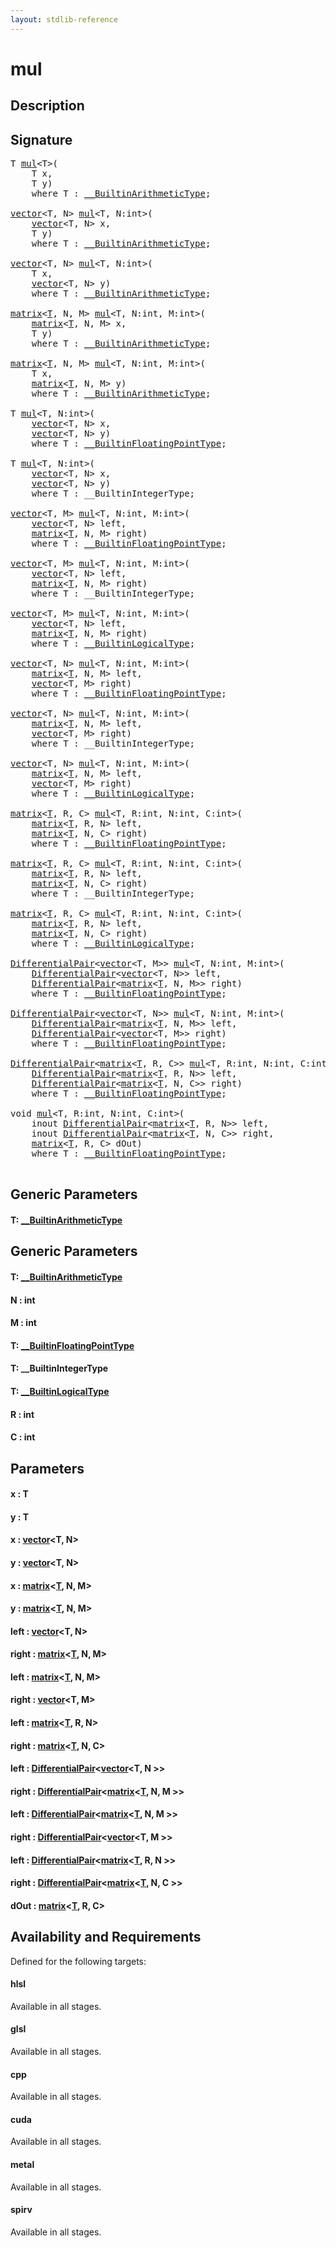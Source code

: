 ```yaml
---
layout: stdlib-reference
---
```


# mul

## Description





## Signature 

<pre>
<span class="code_type">T</span> <a href="/stdlib-reference/global-decls/mul">mul</a>&lt;<span class="code_type">T</span>&gt;(
    <span class="code_type">T</span> <span class='code_param'>x</span>,
    <span class="code_type">T</span> <span class='code_param'>y</span>)
    <span class='code_keyword'>where</span> <span class="code_type">T</span> : <a href="/stdlib-reference/interfaces/BuiltinArithmeticType/index" class="code_type">__BuiltinArithmeticType</a>;

<a href="/stdlib-reference/types/vector/index" class="code_type">vector</a>&lt;<span class="code_type">T</span>, N&gt; <a href="/stdlib-reference/global-decls/mul">mul</a>&lt;<span class="code_type">T</span>, N:<span class="code_keyword">int</span>&gt;(
    <a href="/stdlib-reference/types/vector/index" class="code_type">vector</a>&lt;<span class="code_type">T</span>, N&gt; <span class='code_param'>x</span>,
    <span class="code_type">T</span> <span class='code_param'>y</span>)
    <span class='code_keyword'>where</span> <span class="code_type">T</span> : <a href="/stdlib-reference/interfaces/BuiltinArithmeticType/index" class="code_type">__BuiltinArithmeticType</a>;

<a href="/stdlib-reference/types/vector/index" class="code_type">vector</a>&lt;<span class="code_type">T</span>, N&gt; <a href="/stdlib-reference/global-decls/mul">mul</a>&lt;<span class="code_type">T</span>, N:<span class="code_keyword">int</span>&gt;(
    <span class="code_type">T</span> <span class='code_param'>x</span>,
    <a href="/stdlib-reference/types/vector/index" class="code_type">vector</a>&lt;<span class="code_type">T</span>, N&gt; <span class='code_param'>y</span>)
    <span class='code_keyword'>where</span> <span class="code_type">T</span> : <a href="/stdlib-reference/interfaces/BuiltinArithmeticType/index" class="code_type">__BuiltinArithmeticType</a>;

<a href="/stdlib-reference/types/matrix/index" class="code_type">matrix</a>&lt;<a href="/stdlib-reference/types/matrix/T" class="code_type">T</a>, N, M&gt; <a href="/stdlib-reference/global-decls/mul">mul</a>&lt;<span class="code_type">T</span>, N:<span class="code_keyword">int</span>, M:<span class="code_keyword">int</span>&gt;(
    <a href="/stdlib-reference/types/matrix/index" class="code_type">matrix</a>&lt;<a href="/stdlib-reference/types/matrix/T" class="code_type">T</a>, N, M&gt; <span class='code_param'>x</span>,
    <span class="code_type">T</span> <span class='code_param'>y</span>)
    <span class='code_keyword'>where</span> <span class="code_type">T</span> : <a href="/stdlib-reference/interfaces/BuiltinArithmeticType/index" class="code_type">__BuiltinArithmeticType</a>;

<a href="/stdlib-reference/types/matrix/index" class="code_type">matrix</a>&lt;<a href="/stdlib-reference/types/matrix/T" class="code_type">T</a>, N, M&gt; <a href="/stdlib-reference/global-decls/mul">mul</a>&lt;<span class="code_type">T</span>, N:<span class="code_keyword">int</span>, M:<span class="code_keyword">int</span>&gt;(
    <span class="code_type">T</span> <span class='code_param'>x</span>,
    <a href="/stdlib-reference/types/matrix/index" class="code_type">matrix</a>&lt;<a href="/stdlib-reference/types/matrix/T" class="code_type">T</a>, N, M&gt; <span class='code_param'>y</span>)
    <span class='code_keyword'>where</span> <span class="code_type">T</span> : <a href="/stdlib-reference/interfaces/BuiltinArithmeticType/index" class="code_type">__BuiltinArithmeticType</a>;

<span class="code_type">T</span> <a href="/stdlib-reference/global-decls/mul">mul</a>&lt;<span class="code_type">T</span>, N:<span class="code_keyword">int</span>&gt;(
    <a href="/stdlib-reference/types/vector/index" class="code_type">vector</a>&lt;<span class="code_type">T</span>, N&gt; <span class='code_param'>x</span>,
    <a href="/stdlib-reference/types/vector/index" class="code_type">vector</a>&lt;<span class="code_type">T</span>, N&gt; <span class='code_param'>y</span>)
    <span class='code_keyword'>where</span> <span class="code_type">T</span> : <a href="/stdlib-reference/interfaces/BuiltinFloatingPointType/index" class="code_type">__BuiltinFloatingPointType</a>;

<span class="code_type">T</span> <a href="/stdlib-reference/global-decls/mul">mul</a>&lt;<span class="code_type">T</span>, N:<span class="code_keyword">int</span>&gt;(
    <a href="/stdlib-reference/types/vector/index" class="code_type">vector</a>&lt;<span class="code_type">T</span>, N&gt; <span class='code_param'>x</span>,
    <a href="/stdlib-reference/types/vector/index" class="code_type">vector</a>&lt;<span class="code_type">T</span>, N&gt; <span class='code_param'>y</span>)
    <span class='code_keyword'>where</span> <span class="code_type">T</span> : __BuiltinIntegerType;

<a href="/stdlib-reference/types/vector/index" class="code_type">vector</a>&lt;<span class="code_type">T</span>, M&gt; <a href="/stdlib-reference/global-decls/mul">mul</a>&lt;<span class="code_type">T</span>, N:<span class="code_keyword">int</span>, M:<span class="code_keyword">int</span>&gt;(
    <a href="/stdlib-reference/types/vector/index" class="code_type">vector</a>&lt;<span class="code_type">T</span>, N&gt; <span class='code_param'>left</span>,
    <a href="/stdlib-reference/types/matrix/index" class="code_type">matrix</a>&lt;<a href="/stdlib-reference/types/matrix/T" class="code_type">T</a>, N, M&gt; <span class='code_param'>right</span>)
    <span class='code_keyword'>where</span> <span class="code_type">T</span> : <a href="/stdlib-reference/interfaces/BuiltinFloatingPointType/index" class="code_type">__BuiltinFloatingPointType</a>;

<a href="/stdlib-reference/types/vector/index" class="code_type">vector</a>&lt;<span class="code_type">T</span>, M&gt; <a href="/stdlib-reference/global-decls/mul">mul</a>&lt;<span class="code_type">T</span>, N:<span class="code_keyword">int</span>, M:<span class="code_keyword">int</span>&gt;(
    <a href="/stdlib-reference/types/vector/index" class="code_type">vector</a>&lt;<span class="code_type">T</span>, N&gt; <span class='code_param'>left</span>,
    <a href="/stdlib-reference/types/matrix/index" class="code_type">matrix</a>&lt;<a href="/stdlib-reference/types/matrix/T" class="code_type">T</a>, N, M&gt; <span class='code_param'>right</span>)
    <span class='code_keyword'>where</span> <span class="code_type">T</span> : __BuiltinIntegerType;

<a href="/stdlib-reference/types/vector/index" class="code_type">vector</a>&lt;<span class="code_type">T</span>, M&gt; <a href="/stdlib-reference/global-decls/mul">mul</a>&lt;<span class="code_type">T</span>, N:<span class="code_keyword">int</span>, M:<span class="code_keyword">int</span>&gt;(
    <a href="/stdlib-reference/types/vector/index" class="code_type">vector</a>&lt;<span class="code_type">T</span>, N&gt; <span class='code_param'>left</span>,
    <a href="/stdlib-reference/types/matrix/index" class="code_type">matrix</a>&lt;<a href="/stdlib-reference/types/matrix/T" class="code_type">T</a>, N, M&gt; <span class='code_param'>right</span>)
    <span class='code_keyword'>where</span> <span class="code_type">T</span> : <a href="/stdlib-reference/interfaces/BuiltinLogicalType/index" class="code_type">__BuiltinLogicalType</a>;

<a href="/stdlib-reference/types/vector/index" class="code_type">vector</a>&lt;<span class="code_type">T</span>, N&gt; <a href="/stdlib-reference/global-decls/mul">mul</a>&lt;<span class="code_type">T</span>, N:<span class="code_keyword">int</span>, M:<span class="code_keyword">int</span>&gt;(
    <a href="/stdlib-reference/types/matrix/index" class="code_type">matrix</a>&lt;<a href="/stdlib-reference/types/matrix/T" class="code_type">T</a>, N, M&gt; <span class='code_param'>left</span>,
    <a href="/stdlib-reference/types/vector/index" class="code_type">vector</a>&lt;<span class="code_type">T</span>, M&gt; <span class='code_param'>right</span>)
    <span class='code_keyword'>where</span> <span class="code_type">T</span> : <a href="/stdlib-reference/interfaces/BuiltinFloatingPointType/index" class="code_type">__BuiltinFloatingPointType</a>;

<a href="/stdlib-reference/types/vector/index" class="code_type">vector</a>&lt;<span class="code_type">T</span>, N&gt; <a href="/stdlib-reference/global-decls/mul">mul</a>&lt;<span class="code_type">T</span>, N:<span class="code_keyword">int</span>, M:<span class="code_keyword">int</span>&gt;(
    <a href="/stdlib-reference/types/matrix/index" class="code_type">matrix</a>&lt;<a href="/stdlib-reference/types/matrix/T" class="code_type">T</a>, N, M&gt; <span class='code_param'>left</span>,
    <a href="/stdlib-reference/types/vector/index" class="code_type">vector</a>&lt;<span class="code_type">T</span>, M&gt; <span class='code_param'>right</span>)
    <span class='code_keyword'>where</span> <span class="code_type">T</span> : __BuiltinIntegerType;

<a href="/stdlib-reference/types/vector/index" class="code_type">vector</a>&lt;<span class="code_type">T</span>, N&gt; <a href="/stdlib-reference/global-decls/mul">mul</a>&lt;<span class="code_type">T</span>, N:<span class="code_keyword">int</span>, M:<span class="code_keyword">int</span>&gt;(
    <a href="/stdlib-reference/types/matrix/index" class="code_type">matrix</a>&lt;<a href="/stdlib-reference/types/matrix/T" class="code_type">T</a>, N, M&gt; <span class='code_param'>left</span>,
    <a href="/stdlib-reference/types/vector/index" class="code_type">vector</a>&lt;<span class="code_type">T</span>, M&gt; <span class='code_param'>right</span>)
    <span class='code_keyword'>where</span> <span class="code_type">T</span> : <a href="/stdlib-reference/interfaces/BuiltinLogicalType/index" class="code_type">__BuiltinLogicalType</a>;

<a href="/stdlib-reference/types/matrix/index" class="code_type">matrix</a>&lt;<a href="/stdlib-reference/types/matrix/T" class="code_type">T</a>, R, C&gt; <a href="/stdlib-reference/global-decls/mul">mul</a>&lt;<span class="code_type">T</span>, R:<span class="code_keyword">int</span>, N:<span class="code_keyword">int</span>, C:<span class="code_keyword">int</span>&gt;(
    <a href="/stdlib-reference/types/matrix/index" class="code_type">matrix</a>&lt;<a href="/stdlib-reference/types/matrix/T" class="code_type">T</a>, R, N&gt; <span class='code_param'>left</span>,
    <a href="/stdlib-reference/types/matrix/index" class="code_type">matrix</a>&lt;<a href="/stdlib-reference/types/matrix/T" class="code_type">T</a>, N, C&gt; <span class='code_param'>right</span>)
    <span class='code_keyword'>where</span> <span class="code_type">T</span> : <a href="/stdlib-reference/interfaces/BuiltinFloatingPointType/index" class="code_type">__BuiltinFloatingPointType</a>;

<a href="/stdlib-reference/types/matrix/index" class="code_type">matrix</a>&lt;<a href="/stdlib-reference/types/matrix/T" class="code_type">T</a>, R, C&gt; <a href="/stdlib-reference/global-decls/mul">mul</a>&lt;<span class="code_type">T</span>, R:<span class="code_keyword">int</span>, N:<span class="code_keyword">int</span>, C:<span class="code_keyword">int</span>&gt;(
    <a href="/stdlib-reference/types/matrix/index" class="code_type">matrix</a>&lt;<a href="/stdlib-reference/types/matrix/T" class="code_type">T</a>, R, N&gt; <span class='code_param'>left</span>,
    <a href="/stdlib-reference/types/matrix/index" class="code_type">matrix</a>&lt;<a href="/stdlib-reference/types/matrix/T" class="code_type">T</a>, N, C&gt; <span class='code_param'>right</span>)
    <span class='code_keyword'>where</span> <span class="code_type">T</span> : __BuiltinIntegerType;

<a href="/stdlib-reference/types/matrix/index" class="code_type">matrix</a>&lt;<a href="/stdlib-reference/types/matrix/T" class="code_type">T</a>, R, C&gt; <a href="/stdlib-reference/global-decls/mul">mul</a>&lt;<span class="code_type">T</span>, R:<span class="code_keyword">int</span>, N:<span class="code_keyword">int</span>, C:<span class="code_keyword">int</span>&gt;(
    <a href="/stdlib-reference/types/matrix/index" class="code_type">matrix</a>&lt;<a href="/stdlib-reference/types/matrix/T" class="code_type">T</a>, R, N&gt; <span class='code_param'>left</span>,
    <a href="/stdlib-reference/types/matrix/index" class="code_type">matrix</a>&lt;<a href="/stdlib-reference/types/matrix/T" class="code_type">T</a>, N, C&gt; <span class='code_param'>right</span>)
    <span class='code_keyword'>where</span> <span class="code_type">T</span> : <a href="/stdlib-reference/interfaces/BuiltinLogicalType/index" class="code_type">__BuiltinLogicalType</a>;

<a href="/stdlib-reference/types/DifferentialPair/index" class="code_type">DifferentialPair</a>&lt;<a href="/stdlib-reference/types/vector/index" class="code_type">vector</a>&lt;<span class="code_type">T</span>, M&gt;&gt; <a href="/stdlib-reference/global-decls/mul">mul</a>&lt;<span class="code_type">T</span>, N:<span class="code_keyword">int</span>, M:<span class="code_keyword">int</span>&gt;(
    <a href="/stdlib-reference/types/DifferentialPair/index" class="code_type">DifferentialPair</a>&lt;<a href="/stdlib-reference/types/vector/index" class="code_type">vector</a>&lt;<span class="code_type">T</span>, N&gt;&gt; <span class='code_param'>left</span>,
    <a href="/stdlib-reference/types/DifferentialPair/index" class="code_type">DifferentialPair</a>&lt;<a href="/stdlib-reference/types/matrix/index" class="code_type">matrix</a>&lt;<a href="/stdlib-reference/types/matrix/T" class="code_type">T</a>, N, M&gt;&gt; <span class='code_param'>right</span>)
    <span class='code_keyword'>where</span> <span class="code_type">T</span> : <a href="/stdlib-reference/interfaces/BuiltinFloatingPointType/index" class="code_type">__BuiltinFloatingPointType</a>;

<a href="/stdlib-reference/types/DifferentialPair/index" class="code_type">DifferentialPair</a>&lt;<a href="/stdlib-reference/types/vector/index" class="code_type">vector</a>&lt;<span class="code_type">T</span>, N&gt;&gt; <a href="/stdlib-reference/global-decls/mul">mul</a>&lt;<span class="code_type">T</span>, N:<span class="code_keyword">int</span>, M:<span class="code_keyword">int</span>&gt;(
    <a href="/stdlib-reference/types/DifferentialPair/index" class="code_type">DifferentialPair</a>&lt;<a href="/stdlib-reference/types/matrix/index" class="code_type">matrix</a>&lt;<a href="/stdlib-reference/types/matrix/T" class="code_type">T</a>, N, M&gt;&gt; <span class='code_param'>left</span>,
    <a href="/stdlib-reference/types/DifferentialPair/index" class="code_type">DifferentialPair</a>&lt;<a href="/stdlib-reference/types/vector/index" class="code_type">vector</a>&lt;<span class="code_type">T</span>, M&gt;&gt; <span class='code_param'>right</span>)
    <span class='code_keyword'>where</span> <span class="code_type">T</span> : <a href="/stdlib-reference/interfaces/BuiltinFloatingPointType/index" class="code_type">__BuiltinFloatingPointType</a>;

<a href="/stdlib-reference/types/DifferentialPair/index" class="code_type">DifferentialPair</a>&lt;<a href="/stdlib-reference/types/matrix/index" class="code_type">matrix</a>&lt;<a href="/stdlib-reference/types/matrix/T" class="code_type">T</a>, R, C&gt;&gt; <a href="/stdlib-reference/global-decls/mul">mul</a>&lt;<span class="code_type">T</span>, R:<span class="code_keyword">int</span>, N:<span class="code_keyword">int</span>, C:<span class="code_keyword">int</span>&gt;(
    <a href="/stdlib-reference/types/DifferentialPair/index" class="code_type">DifferentialPair</a>&lt;<a href="/stdlib-reference/types/matrix/index" class="code_type">matrix</a>&lt;<a href="/stdlib-reference/types/matrix/T" class="code_type">T</a>, R, N&gt;&gt; <span class='code_param'>left</span>,
    <a href="/stdlib-reference/types/DifferentialPair/index" class="code_type">DifferentialPair</a>&lt;<a href="/stdlib-reference/types/matrix/index" class="code_type">matrix</a>&lt;<a href="/stdlib-reference/types/matrix/T" class="code_type">T</a>, N, C&gt;&gt; <span class='code_param'>right</span>)
    <span class='code_keyword'>where</span> <span class="code_type">T</span> : <a href="/stdlib-reference/interfaces/BuiltinFloatingPointType/index" class="code_type">__BuiltinFloatingPointType</a>;

<span class="code_keyword">void</span> <a href="/stdlib-reference/global-decls/mul">mul</a>&lt;<span class="code_type">T</span>, R:<span class="code_keyword">int</span>, N:<span class="code_keyword">int</span>, C:<span class="code_keyword">int</span>&gt;(
    <span class="code_keyword">inout</span> <a href="/stdlib-reference/types/DifferentialPair/index" class="code_type">DifferentialPair</a>&lt;<a href="/stdlib-reference/types/matrix/index" class="code_type">matrix</a>&lt;<a href="/stdlib-reference/types/matrix/T" class="code_type">T</a>, R, N&gt;&gt; <span class='code_param'>left</span>,
    <span class="code_keyword">inout</span> <a href="/stdlib-reference/types/DifferentialPair/index" class="code_type">DifferentialPair</a>&lt;<a href="/stdlib-reference/types/matrix/index" class="code_type">matrix</a>&lt;<a href="/stdlib-reference/types/matrix/T" class="code_type">T</a>, N, C&gt;&gt; <span class='code_param'>right</span>,
    <a href="/stdlib-reference/types/matrix/index" class="code_type">matrix</a>&lt;<a href="/stdlib-reference/types/matrix/T" class="code_type">T</a>, R, C&gt; <span class='code_param'>dOut</span>)
    <span class='code_keyword'>where</span> <span class="code_type">T</span> : <a href="/stdlib-reference/interfaces/BuiltinFloatingPointType/index" class="code_type">__BuiltinFloatingPointType</a>;

</pre>

## Generic Parameters

#### T: [\_\_BuiltinArithmeticType](/stdlib-reference/interfaces/BuiltinArithmeticType/index)

## Generic Parameters

#### T: [\_\_BuiltinArithmeticType](/stdlib-reference/interfaces/BuiltinArithmeticType/index)
#### N  : int
#### M  : int
#### T: [\_\_BuiltinFloatingPointType](/stdlib-reference/interfaces/BuiltinFloatingPointType/index)
#### T: \_\_BuiltinIntegerType
#### T: [\_\_BuiltinLogicalType](/stdlib-reference/interfaces/BuiltinLogicalType/index)
#### R  : int
#### C  : int

## Parameters

#### x  : T
#### y  : T
#### x  : [vector](/stdlib-reference/types/vector/index)\<T, N\>
#### y  : [vector](/stdlib-reference/types/vector/index)\<T, N\>
#### x  : [matrix](/stdlib-reference/types/matrix/index)\<[T](/stdlib-reference/types/matrix/T), N, M\>
#### y  : [matrix](/stdlib-reference/types/matrix/index)\<[T](/stdlib-reference/types/matrix/T), N, M\>
#### left  : [vector](/stdlib-reference/types/vector/index)\<T, N\>
#### right  : [matrix](/stdlib-reference/types/matrix/index)\<[T](/stdlib-reference/types/matrix/T), N, M\>
#### left  : [matrix](/stdlib-reference/types/matrix/index)\<[T](/stdlib-reference/types/matrix/T), N, M\>
#### right  : [vector](/stdlib-reference/types/vector/index)\<T, M\>
#### left  : [matrix](/stdlib-reference/types/matrix/index)\<[T](/stdlib-reference/types/matrix/T), R, N\>
#### right  : [matrix](/stdlib-reference/types/matrix/index)\<[T](/stdlib-reference/types/matrix/T), N, C\>
#### left  : [DifferentialPair](/stdlib-reference/types/DifferentialPair/index)\<[vector](/stdlib-reference/types/vector/index)\<T, N \>\>
#### right  : [DifferentialPair](/stdlib-reference/types/DifferentialPair/index)\<[matrix](/stdlib-reference/types/matrix/index)\<[T](/stdlib-reference/types/matrix/T), N, M \>\>
#### left  : [DifferentialPair](/stdlib-reference/types/DifferentialPair/index)\<[matrix](/stdlib-reference/types/matrix/index)\<[T](/stdlib-reference/types/matrix/T), N, M \>\>
#### right  : [DifferentialPair](/stdlib-reference/types/DifferentialPair/index)\<[vector](/stdlib-reference/types/vector/index)\<T, M \>\>
#### left  : [DifferentialPair](/stdlib-reference/types/DifferentialPair/index)\<[matrix](/stdlib-reference/types/matrix/index)\<[T](/stdlib-reference/types/matrix/T), R, N \>\>
#### right  : [DifferentialPair](/stdlib-reference/types/DifferentialPair/index)\<[matrix](/stdlib-reference/types/matrix/index)\<[T](/stdlib-reference/types/matrix/T), N, C \>\>
#### dOut  : [matrix](/stdlib-reference/types/matrix/index)\<[T](/stdlib-reference/types/matrix/T), R, C\>

## Availability and Requirements

Defined for the following targets:

#### hlsl
Available in all stages.

#### glsl
Available in all stages.

#### cpp
Available in all stages.

#### cuda
Available in all stages.

#### metal
Available in all stages.

#### spirv
Available in all stages.



